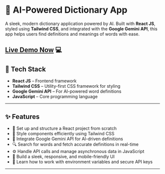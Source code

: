 # 📘 AI-Powered Dictionary App

A sleek, modern dictionary application powered by AI. Built with **React JS**, styled using **Tailwind CSS**, and integrated with the **Google Gemini API**, this app helps users find definitions and meanings of words with ease.

[Live Demo Now](https://Priyansh1607.github.io/AI-Dictionary-App/) 💻
---

## 🚀 Tech Stack

- **React JS** – Frontend framework  
- **Tailwind CSS** – Utility-first CSS framework for styling  
- **Google Gemini API** – For AI-powered word definitions  
- **JavaScript** – Core programming language

---

## ✨ Features

- 🔧 Set up and structure a React project from scratch  
- 🎨 Style components efficiently using Tailwind CSS  
- 🤖 Integrate Google Gemini API for AI-driven definitions  
- 🔍 Search for words and fetch accurate definitions in real-time  
- ⚙️ Handle API calls and manage asynchronous data in JavaScript  
- 📱 Build a sleek, responsive, and mobile-friendly UI  
- 💬 Learn how to work with environment variables and secure API keys

---